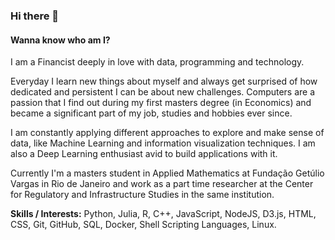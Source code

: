 ### Hi there 👋

#### Wanna know who am I? 

I am a Financist deeply in love with data, programming and technology. 

Everyday I learn new things about myself and always get surprised of how dedicated and persistent I can be about new challenges. Computers are a passion that I find out during my first masters degree (in Economics) and became a significant part of my job, studies and hobbies ever since.

I am constantly applying different approaches to explore and make sense of data, like Machine Learning and information visualization techniques. I am also a Deep Learning enthusiast avid to build applications with it.

Currently I'm a masters student in Applied Mathematics at Fundação Getúlio Vargas in Rio de Janeiro and work as a part time researcher at the Center for Regulatory and Infrastructure Studies in the same institution. 

**Skills / Interests:** Python, Julia, R, C++, JavaScript, NodeJS, D3.js, HTML, CSS, Git, GitHub, SQL, Docker, Shell Scripting Languages, Linux. 

<!--
**Franklin-oliveira/Franklin-oliveira** is a ✨ _special_ ✨ repository because its `README.md` (this file) appears on your GitHub profile.

Here are some ideas to get you started:

- 🔭 I’m currently working on ...
- 🌱 I’m currently learning ...
- 👯 I’m looking to collaborate on ...
- 🤔 I’m looking for help with ...
- 💬 Ask me about ...
- 📫 How to reach me: ...
- 😄 Pronouns: ...
- ⚡ Fun fact: ...
-->

